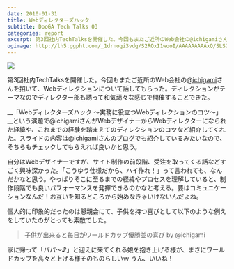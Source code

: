 ```yaml
---
date: 2010-01-31
title: Webディレクターズハック
subtitle: DooGA Tech Talks 03
categories: report
excerpt: 第3回社内TechTalksを開催した。今回もまたご近所のWeb会社の@ichigamiさんを招いて、Webディレクションについて話してもらった。ディレクションがテーマなのでディレクター部も誘って和気藹々な感じで開催することできた。
ogimage: http://lh5.ggpht.com/_1drnogi3vdg/S2ROxI1wooI/AAAAAAAAAxQ/SLS2qZciPHk/dtt03.jpg
---
```


![](http://lh5.ggpht.com/_1drnogi3vdg/S2ROxI1wooI/AAAAAAAAAxQ/SLS2qZciPHk/dtt03.jpg)

第3回社内TechTalksを開催した。今回もまたご近所のWeb会社の[@ichigami](https://twitter.com/ichigami)さんを招いて、Webディレクションについて話してもらった。ディレクションがテーマなのでディレクター部も誘って和気藹々な感じで開催することできた。

__「Webディレクターズハック ～実務に役立つWebディレクションのコツ～」__という演題で@ichigamiさんがWebデザイナーからWebディレクターになられた経緯や、これまでの経験を踏まえてのディレクションのコツなど紹介してくれた。スライドの内容は@ichigamiさんの[ブログ](http://15vision.jp/mobile/note/)でも紹介しているみたいなので、そちらもチェックしてもらえれば良いかと思う。

自分はWebデザイナーですが、サイト制作の前段階、受注を取ってくる話などすごく興味深かった。「こうゆう仕様だから、ハイ作れ！」って言われても、なんだかなと思う。やっぱりそこに至るまでの経緯やプロセスを理解していると、制作段階でも良いパフォーマンスを発揮できるのかなと考える。要はコミュニケーションなんだ！お互いを知るところから始めなきゃいけないんだよね。

個人的に印象的だったのは懇親会にて、子供を持つ喜びとして以下のような例えをしていたのがとっても素敵でした。

> 子供が出来ると毎日がワールドカップ優勝並の喜び by @ichigami

家に帰って「パパ〜♪」と迎えに来てくれる娘を抱き上げる様が、まさにワールドカップを高々と上げる様そのものらしいｗ うん、いいね！